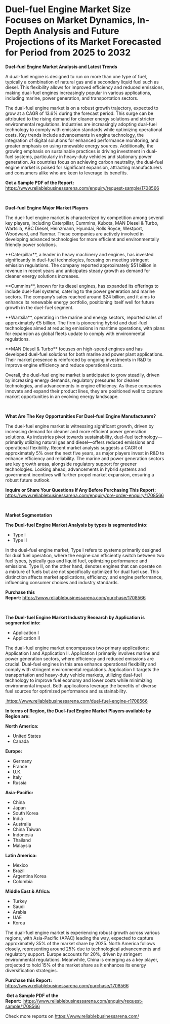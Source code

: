 <p><h1>Duel-fuel Engine Market Size Focuses on Market Dynamics, In-Depth Analysis and Future Projections of its Market Forecasted for Period from 2025 to 2032</h1></p><p><strong>Duel-fuel Engine Market Analysis and Latest Trends</strong></p>
<p><p>A dual-fuel engine is designed to run on more than one type of fuel, typically a combination of natural gas and a secondary liquid fuel such as diesel. This flexibility allows for improved efficiency and reduced emissions, making dual-fuel engines increasingly popular in various applications, including marine, power generation, and transportation sectors.</p><p>The dual-fuel engine market is on a robust growth trajectory, expected to grow at a CAGR of 13.6% during the forecast period. This surge can be attributed to the rising demand for cleaner energy solutions and stricter environmental regulations. Industries are increasingly adopting dual-fuel technology to comply with emission standards while optimizing operational costs. Key trends include advancements in engine technology, the integration of digital solutions for enhanced performance monitoring, and greater emphasis on using renewable energy sources. Additionally, the growing emphasis on sustainable practices is driving investment in dual-fuel systems, particularly in heavy-duty vehicles and stationary power generation. As countries focus on achieving carbon neutrality, the dual-fuel engine market is poised for significant expansion, attracting manufacturers and consumers alike who are keen to leverage its benefits.</p></p>
<p><strong>Get a Sample PDF of the Report:&nbsp;</strong> <a href="https://www.reliablebusinessarena.com/enquiry/request-sample/1708566?utm_campaign=1892&utm_medium=2&utm_source=Github&utm_content=ia&utm_term=10012025&utm_id=duel-fuel-engine">https://www.reliablebusinessarena.com/enquiry/request-sample/1708566</a></p>
<p>&nbsp;</p>
<p><strong>Duel-fuel Engine Major Market Players</strong></p>
<p><p>The duel-fuel engine market is characterized by competition among several key players, including Caterpillar, Cummins, Kubota, MAN Diesel & Turbo, Wartsila, ABC Diesel, Heinzmann, Hyundai, Rolls Royce, Westport, Woodward, and Yanmar. These companies are actively involved in developing advanced technologies for more efficient and environmentally friendly power solutions. </p><p>**Caterpillar**, a leader in heavy machinery and engines, has invested significantly in duel-fuel technologies, focusing on meeting stringent emission regulations. The company reported approximately $51 billion in revenue in recent years and anticipates steady growth as demand for cleaner energy solutions increases.</p><p>**Cummins**, known for its diesel engines, has expanded its offerings to include duel-fuel systems, catering to the power generation and marine sectors. The company’s sales reached around $24 billion, and it aims to enhance its renewable energy portfolio, positioning itself well for future growth in the duel-fuel segment.</p><p>**Wartsila**, operating in the marine and energy sectors, reported sales of approximately €5 billion. The firm is pioneering hybrid and duel-fuel technologies aimed at reducing emissions in maritime operations, with plans for expansion as global fleets update to comply with environmental regulations.</p><p>**MAN Diesel & Turbo** focuses on high-speed engines and has developed duel-fuel solutions for both marine and power plant applications. Their market presence is reinforced by ongoing investments in R&D to improve engine efficiency and reduce operational costs.</p><p>Overall, the duel-fuel engine market is anticipated to grow steadily, driven by increasing energy demands, regulatory pressures for cleaner technologies, and advancements in engine efficiency. As these companies innovate and expand their product lines, they are positioned well to capture market opportunities in an evolving energy landscape.</p></p>
<p>&nbsp;</p>
<p><strong>What Are The Key Opportunities For Duel-fuel Engine Manufacturers?</strong></p>
<p><p>The duel-fuel engine market is witnessing significant growth, driven by increasing demand for cleaner and more efficient power generation solutions. As industries pivot towards sustainability, duel-fuel technology—primarily utilizing natural gas and diesel—offers reduced emissions and operational flexibility. Recent market analysis suggests a CAGR of approximately 5% over the next five years, as major players invest in R&D to enhance efficiency and reliability. The marine and power generation sectors are key growth areas, alongside regulatory support for greener technologies. Looking ahead, advancements in hybrid systems and government incentives will further propel market expansion, ensuring a robust future outlook.</p></p>
<p><strong>Inquire or Share Your Questions If Any Before Purchasing This Report:</strong> <a href="https://www.reliablebusinessarena.com/enquiry/pre-order-enquiry/1708566?utm_campaign=1892&utm_medium=2&utm_source=Github&utm_content=ia&utm_term=10012025&utm_id=duel-fuel-engine">https://www.reliablebusinessarena.com/enquiry/pre-order-enquiry/1708566</a></p>
<p>&nbsp;</p>
<p><strong>Market Segmentation</strong></p>
<p><strong>The Duel-fuel Engine Market Analysis by types is segmented into:</strong></p>
<p><ul><li>Type I</li><li>Type II</li></ul></p>
<p><p>In the duel-fuel engine market, Type I refers to systems primarily designed for dual fuel operation, where the engine can efficiently switch between two fuel types, typically gas and liquid fuel, optimizing performance and emissions. Type II, on the other hand, denotes engines that can operate on a mixture of fuels but are not specifically optimized for dual fuel use. This distinction affects market applications, efficiency, and engine performance, influencing consumer choices and industry standards.</p></p>
<p><strong>Purchase this Report:&nbsp;</strong><a href="https://www.reliablebusinessarena.com/purchase/1708566?utm_campaign=1892&utm_medium=2&utm_source=Github&utm_content=ia&utm_term=10012025&utm_id=duel-fuel-engine">https://www.reliablebusinessarena.com/purchase/1708566</a></p>
<p>&nbsp;</p>
<p><strong>The Duel-fuel Engine Market Industry Research by Application is segmented into:</strong></p>
<p><ul><li>Application I</li><li>Application II</li></ul></p>
<p><p>The dual-fuel engine market encompasses two primary applications: Application I and Application II. Application I primarily involves marine and power generation sectors, where efficiency and reduced emissions are crucial. Dual-fuel engines in this area enhance operational flexibility and comply with stringent environmental regulations. Application II targets the transportation and heavy-duty vehicle markets, utilizing dual-fuel technology to improve fuel economy and lower costs while minimizing environmental impact. Both applications leverage the benefits of diverse fuel sources for optimized performance and sustainability.</p></p>
<p><a href="https://www.reliablebusinessarena.com/duel-fuel-engine-r1708566?utm_campaign=1892&utm_medium=2&utm_source=Github&utm_content=ia&utm_term=10012025&utm_id=duel-fuel-engine">&nbsp;https://www.reliablebusinessarena.com/duel-fuel-engine-r1708566</a></p>
<p><strong>In terms of Region, the Duel-fuel Engine Market Players available by Region are:</strong></p>
<p>
    <p> <strong> North America: </strong>
        <ul>
            <li>United States</li>
            <li>Canada</li>
        </ul>
        </p> 
    <p> <strong> Europe: </strong>
        <ul>
            <li>Germany</li>
            <li>France</li>
            <li>U.K.</li>
            <li>Italy</li>
            <li>Russia</li>
        </ul>
        </p> 
    <p> <strong> Asia-Pacific: </strong>
        <ul>
            <li>China</li>
            <li>Japan</li>
            <li>South Korea</li>
            <li>India</li>
            <li>Australia</li>
            <li>China Taiwan</li>
            <li>Indonesia</li>
            <li>Thailand</li>
            <li>Malaysia</li>
        </ul>
        </p> 
    <p> <strong> Latin America: </strong>
        <ul>
            <li>Mexico</li>
            <li>Brazil</li>
            <li>Argentina Korea</li>
            <li>Colombia</li>
        </ul>
        </p> 
    <p> <strong> Middle East & Africa: </strong>
        <ul>
            <li>Turkey</li>
            <li>Saudi</li>
            <li>Arabia</li>
            <li>UAE</li>
            <li>Korea</li>
        </ul>
    </p>
    </p>
<p><p>The dual-fuel engine market is experiencing robust growth across various regions, with Asia-Pacific (APAC) leading the way, expected to capture approximately 35% of the market share by 2025. North America follows closely, representing around 25% due to technological advancements and regulatory support. Europe accounts for 20%, driven by stringent environmental regulations. Meanwhile, China is emerging as a key player, projected to hold 15% of the market share as it enhances its energy diversification strategies.</p></p>
<p><strong>Purchase this Report: </strong><a href="https://www.reliablebusinessarena.com/purchase/1708566?utm_campaign=1892&utm_medium=2&utm_source=Github&utm_content=ia&utm_term=10012025&utm_id=duel-fuel-engine">https://www.reliablebusinessarena.com/purchase/1708566</a></p>
<p>&nbsp;<strong>Get a Sample PDF of the Report:&nbsp;&nbsp;</strong><a href="https://www.reliablebusinessarena.com/enquiry/request-sample/1708566?utm_campaign=1892&utm_medium=2&utm_source=Github&utm_content=ia&utm_term=10012025&utm_id=duel-fuel-engine">https://www.reliablebusinessarena.com/enquiry/request-sample/1708566</a></p>
<p><strong></strong></p>
<p>Check more reports on <a href="https://www.reliablebusinessarena.com/?utm_campaign=1892&utm_medium=2&utm_source=Github&utm_content=ia&utm_term=10012025&utm_id=duel-fuel-engine">https://www.reliablebusinessarena.com/</a></p>